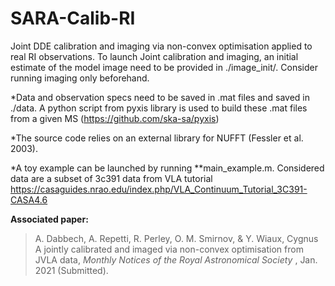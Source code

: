 # SARA-Calib-RI
Joint DDE calibration and imaging via non-convex optimisation applied to real RI observations.
To launch Joint calibration and imaging, an initial estimate of the model image need to be provided in ./image_init/. Consider running imaging only beforehand. 

*Data and observation specs need to be saved in .mat files and saved in ./data.
A python script from pyxis library is used to build these .mat files from  a given MS (https://github.com/ska-sa/pyxis)

*The source code relies on an external library for NUFFT (Fessler et al. 2003).

*A toy example can be launched by running **main_example.m. 
Considered data are a subset of  3c391 data from VLA tutorial https://casaguides.nrao.edu/index.php/VLA_Continuum_Tutorial_3C391-CASA4.6


**Associated paper:**
> A. Dabbech, A. Repetti, R. Perley, O. M. Smirnov, & Y. Wiaux, Cygnus A jointly calibrated and imaged via non-convex optimisation from JVLA data</a>, <i>Monthly Notices of the Royal Astronomical Society </i>, Jan. 2021 (Submitted).
# <a href="https://arxiv.org/abs/1701.03689">
